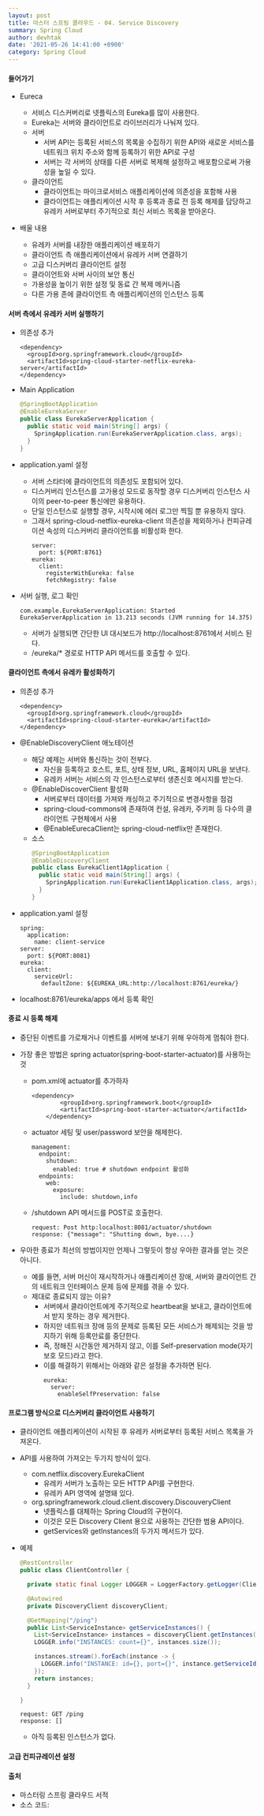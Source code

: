```yaml
---
layout: post
title: 마스터 스프링 클라우드 - 04. Service Discovery
summary: Spring Cloud
author: devhtak
date: '2021-05-26 14:41:00 +0900'
category: Spring Cloud
---
```


#### 들어가기

- Eureca
  - 서비스 디스커버리로 넷플릭스의 Eureka를 많이 사용한다.
  - Eureka는 서버와 클라이언트로 라이브러리가 나눠져 있다.
  - 서버
    - 서버 API는 등록된 서비스의 목록을 수집하기 위한 API와 새로운 서비스를 네트워크 위치 주소와 함께 등록하기 위한 API로 구성
    - 서버는 각 서버의 상태를 다른 서버로 복제해 설정하고 배포함으로써 가용성을 높일 수 있다.
  - 클라이언트
    - 클라이언트는 마이크로서비스 애플리케이션에 의존성을 포함해 사용
    - 클라이언트는 애플리케이션 시작 후 등록과 종료 전 등록 해제를 담당하고 유레카 서버로부터 주기적으로 최신 서비스 목록을 받아온다.

- 배울 내용
  - 유레카 서버를 내장한 애플리케이션 배포하기
  - 클라이언트 측 애플리케이션에서 유레카 서버 연결하기
  - 고급 디스커버리 클라이언트 설정
  - 클라이언트와 서버 사이의 보안 통신
  - 가용성을 높이기 위한 설정 및 동료 간 복제 메커니즘
  - 다른 가용 존에 클라이언트 측 애플리케이션의 인스턴스 등록

#### 서버 측에서 유레카 서버 실행하기

- 의존성 추가
  ```
  <dependency>
    <groupId>org.springframework.cloud</groupId>
    <artifactId>spring-cloud-starter-netflix-eureka-server</artifactId>
  </dependency>
  ```

- Main Application
  ```java
  @SpringBootApplication
  @EnableEurekaServer
  public class EurekaServerApplication {
    public static void main(String[] args) {
      SpringApplication.run(EurekaServerApplication.class, args);
    }
  }
  ```

- application.yaml 설정
  - 서버 스타터에 클라이언트의 의존성도 포함되어 있다.
  - 디스커버리 인스턴스를 고가용성 모드로 동작할 경우 디스커버리 인스턴스 사이의 peer-to-peer 통신에만 유용하다.
  - 단일 인스턴스로 실행할 경우, 시작시에 에러 로그만 찍힐 뿐 유용하지 않다.
  - 그래서 spring-cloud-netflix-eureka-client 의존성을 제외하거나 컨피규레이션 속성의 디스커버리 클라이언트를 비활성화 한다.
    ```
    server:
      port: ${PORT:8761}
    eureka:
      client:
        registerWithEureka: false
        fetchRegistry: false 
    ```

- 서버 실행, 로그 확인
  ```
  com.example.EurekaServerApplication: Started EurekaServerApplication in 13.213 seconds (JVM running for 14.375)
  ```
  - 서버가 실행되면 간단한 UI 대시보드가 http://localhost:8761에서 서비스 된다.
  - /eureka/* 경로로 HTTP API 메서드를 호출할 수 있다.

#### 클라이언트 측에서 유레카 활성화하기

- 의존성 추가
  ```
  <dependency>
    <groupId>org.springframework.cloud</groupId>
    <artifactId>spring-cloud-starter-eureka</artifactId>
  </dependency>
  ```

- @EnableDiscoveryClient 애노테이션
  - 해당 예제는 서버와 통신하는 것이 전부다.
    - 자신을 등록하고 호스트, 포트, 상태 정보, URL, 홈페이지 URL을 보낸다.
    - 유레카 서버는 서비스의 각 인스턴스로부터 생존신호 메시지를 받는다.
  - @EnableDiscoverClient 활성화
    - 서버로부터 데이터를 가져와 캐싱하고 주기적으로 변경사항을 점검
    - spring-cloud-commons에 존재하여 컨설, 유레카, 주키퍼 등 다수의 클라이언트 구현체에서 사용
    - @EnableEurecaClient는 spring-cloud-netflix만 존재한다.
  - 소스
    ```java
    @SpringBootApplication
    @EnableDiscoveryClient
    public class EurekaClient1Application {
      public static void main(String[] args) {
        SpringApplication.run(EurekaClient1Application.class, args);
      }
    }
    ```
- application.yaml 설정
  ```
  spring:
    application:
      name: client-service
  server:
    port: ${PORT:8081}
  eureka:
    client:
      serviceUrl:
        defaultZone: ${EUREKA_URL:http://localhost:8761/eureka/}
  ```

- localhost:8761/eureka/apps 에서 등록 확인

#### 종료 시 등록 해제

- 중단된 이벤트를 가로채거나 이벤트를 서버에 보내기 위해 우아하게 멈춰야 한다.
- 가장 좋은 방법은 spring actuator(spring-boot-starter-actuator)를 사용하는 것
  - pom.xml에 actuator를 추가하자
    ```
    <dependency>
		    <groupId>org.springframework.boot</groupId>
		    <artifactId>spring-boot-starter-actuator</artifactId>
		</dependency>
    ```
  - actuator 세팅 및 user/password 보안을 해제한다.
    ```
    management:
      endpoint:
        shutdown:
          enabled: true # shutdown endpoint 활성화
      endpoints:
        web:
          exposure:
            include: shutdown,info
    ```
  - /shutdown API 메서드를 POST로 호출한다.
    ```
    request: Post http:localhost:8081/actuator/shutdown
    response: {"message": "Shutting down, bye....}   
    ```

- 우아한 종료가 최선의 방법이지만 언제나 그렇듯이 항상 우아한 결과를 얻는 것은 아니다.
  - 예를 들면, 서버 머신이 재시작하거나 애플리케이션 장애, 서버와 클라이언트 간의 네트워크 인터페이스 문제 등에 문제를 겪을 수 있다.
  - 제대로 종료되지 않는 이유?
    - 서버에서 클라이언트에게 주기적으로 heartbeat을 보내고, 클라이언트에서 받지 못하는 경우 제거한다.
    - 하지만 네트워크 장애 등의 문제로 등록된 모든 서비스가 해제되는 것을 방지하기 위해 등록만료를 중단한다.
    - 즉, 정해진 시간동안 제거하지 않고, 이를 Self-preservation mode(자기 보호 모드)라고 한다.
    - 이를 해결하기 위해서는 아래와 같은 설정을 추가하면 된다.
      ```
      eureka:
        server:
          enableSelfPreservation: false
      ```

#### 프로그램 방식으로 디스커버리 클라이언트 사용하기

- 클라이언트 애플리케이션이 시작된 후 유레카 서버로부터 등록된 서비스 목록을 가져온다.
- API를 사용하여 가져오는 두가지 방식이 있다.
  - com.netflix.discovery.EurekaClient
    - 유레카 서버가 노출하는 모든 HTTP API를 구현한다.
    - 유레카 API 영역에 설명돼 있다.
  - org.springframework.cloud.client.discovery.DiscouveryClient
    - 넷플릭스를 대체하는 Spring Cloud의 구현이다.
    - 이것은 모든 Discovery Client 용으로 사용하는 간단한 범용 API이다.
    - getServices와 getInstances의 두가지 메서드가 있다.

- 예제
  ```java
  @RestController
  public class ClientController {

    private static final Logger LOGGER = LoggerFactory.getLogger(ClientController.class);

    @Autowired
    private DiscoveryClient discoveryClient;

    @GetMapping("/ping")
    public List<ServiceInstance> getServiceInstances() {
      List<ServiceInstance> instances = discoveryClient.getInstances("CLIENT_SERVICE");
      LOGGER.info("INSTANCES: count={}", instances.size());

      instances.stream().forEach(instance -> {
        LOGGER.info("INSTANCE: id={}, port={}", instance.getServiceId(), instance.getPort());
      });
      return instances;
    }

  }
  ```
  ```
  request: GET /ping
  response: []
  ```
  - 아직 등록된 인스턴스가 없다.

#### 고급 컨피규레이션 설정  

#### 출처

- 마스터링 스프링 클라우드 서적
- 소스 코드: 
